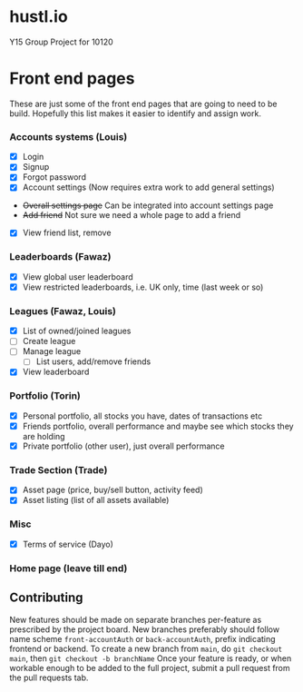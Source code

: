 # hustl.io
Y15 Group Project for 10120

# Front end pages
These are just some of the front end pages that are going to need to be build.  Hopefully this list makes it easier to identify and assign work.
### Accounts systems (Louis)
  * [x] Login
  * [x] Signup
  * [x] Forgot password
  * [x] Account settings (Now requires extra work to add general settings)
  * ~~Overall settings page~~ Can be integrated into account settings page
  * ~~Add friend~~ Not sure we need a whole page to add a friend
  * [x] View friend list, remove
### Leaderboards (Fawaz)
  * [x] View global user leaderboard
  * [x] View restricted leaderboards, i.e. UK only, time (last week or so)
### Leagues (Fawaz, Louis)
   * [x] List of owned/joined leagues
   * [ ] Create league
   * [ ] Manage league
      * [ ] List users, add/remove friends
   * [x] View leaderboard
### Portfolio (Torin)
  * [x] Personal portfolio, all stocks you have, dates of transactions etc
  * [x] Friends portfolio, overall performance and maybe see which stocks they are holding
  * [x] Private portfolio (other user), just overall performance

### Trade Section (Trade)
  * [x] Asset page (price, buy/sell button, activity feed)
  * [x] Asset listing (list of all assets available)

### Misc
* [x] Terms of service (Dayo)

### Home page (leave till end)

## Contributing
New features should be made on separate branches per-feature as prescribed by the project board.
New branches preferably should follow name scheme `front-accountAuth` or `back-accountAuth`, prefix indicating frontend or backend.
To create a new branch from `main`, do `git checkout main`, then `git checkout -b branchName`
Once your feature is ready, or when workable enough to be added to the full project, submit a pull request from the pull requests tab.
